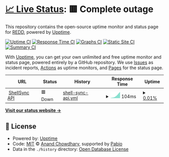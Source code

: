 # [📈 Live Status](https://infosecredd.github.io/monitor): <!--live status--> **🟥 Complete outage**

This repository contains the open-source uptime monitor and status page for [REDD](https://infosecredd.github.io), powered by [Upptime](https://github.com/upptime/upptime).

[![Uptime CI](https://github.com/infosecredd/monitor/workflows/Uptime%20CI/badge.svg)](https://github.com/infosecredd/monitor/actions?query=workflow%3A%22Uptime+CI%22)
[![Response Time CI](https://github.com/infosecredd/monitor/workflows/Response%20Time%20CI/badge.svg)](https://github.com/infosecredd/monitor/actions?query=workflow%3A%22Response+Time+CI%22)
[![Graphs CI](https://github.com/infosecredd/monitor/workflows/Graphs%20CI/badge.svg)](https://github.com/infosecredd/monitor/actions?query=workflow%3A%22Graphs+CI%22)
[![Static Site CI](https://github.com/infosecredd/monitor/workflows/Static%20Site%20CI/badge.svg)](https://github.com/infosecredd/monitor/actions?query=workflow%3A%22Static+Site+CI%22)
[![Summary CI](https://github.com/infosecredd/monitor/workflows/Summary%20CI/badge.svg)](https://github.com/infosecredd/monitor/actions?query=workflow%3A%22Summary+CI%22)

With [Upptime](https://upptime.js.org), you can get your own unlimited and free uptime monitor and status page, powered entirely by a GitHub repository. We use [Issues](https://github.com/infosecredd/monitor/issues) as incident reports, [Actions](https://github.com/infosecredd/monitor/actions) as uptime monitors, and [Pages](https://infosecredd.github.io/monitor) for the status page.

<!--start: status pages-->
<!-- This summary is generated by Upptime (https://github.com/upptime/upptime) -->
<!-- Do not edit this manually, your changes will be overwritten -->
<!-- prettier-ignore -->
| URL | Status | History | Response Time | Uptime |
| --- | ------ | ------- | ------------- | ------ |
| <img alt="" src="https://icons.duckduckgo.com/ip3/shellsync.wtf.ico" height="13"> [ShellSync API](https://shellsync.wtf/api1/check_connection) | 🟥 Down | [shell-sync-api.yml](https://github.com/InfoSecREDD/monitor/commits/HEAD/history/shell-sync-api.yml) | <details><summary><img alt="Response time graph" src="./graphs/shell-sync-api/response-time-week.png" height="20"> 104ms</summary><br><a href="https://monitor.unit25.com/history/shell-sync-api"><img alt="Response time 104" src="https://img.shields.io/endpoint?url=https%3A%2F%2Fraw.githubusercontent.com%2FInfoSecREDD%2Fmonitor%2FHEAD%2Fapi%2Fshell-sync-api%2Fresponse-time.json"></a><br><a href="https://monitor.unit25.com/history/shell-sync-api"><img alt="24-hour response time 104" src="https://img.shields.io/endpoint?url=https%3A%2F%2Fraw.githubusercontent.com%2FInfoSecREDD%2Fmonitor%2FHEAD%2Fapi%2Fshell-sync-api%2Fresponse-time-day.json"></a><br><a href="https://monitor.unit25.com/history/shell-sync-api"><img alt="7-day response time 104" src="https://img.shields.io/endpoint?url=https%3A%2F%2Fraw.githubusercontent.com%2FInfoSecREDD%2Fmonitor%2FHEAD%2Fapi%2Fshell-sync-api%2Fresponse-time-week.json"></a><br><a href="https://monitor.unit25.com/history/shell-sync-api"><img alt="30-day response time 104" src="https://img.shields.io/endpoint?url=https%3A%2F%2Fraw.githubusercontent.com%2FInfoSecREDD%2Fmonitor%2FHEAD%2Fapi%2Fshell-sync-api%2Fresponse-time-month.json"></a><br><a href="https://monitor.unit25.com/history/shell-sync-api"><img alt="1-year response time 104" src="https://img.shields.io/endpoint?url=https%3A%2F%2Fraw.githubusercontent.com%2FInfoSecREDD%2Fmonitor%2FHEAD%2Fapi%2Fshell-sync-api%2Fresponse-time-year.json"></a></details> | <details><summary><a href="https://monitor.unit25.com/history/shell-sync-api">0.01%</a></summary><a href="https://monitor.unit25.com/history/shell-sync-api"><img alt="All-time uptime 0.01%" src="https://img.shields.io/endpoint?url=https%3A%2F%2Fraw.githubusercontent.com%2FInfoSecREDD%2Fmonitor%2FHEAD%2Fapi%2Fshell-sync-api%2Fuptime.json"></a><br><a href="https://monitor.unit25.com/history/shell-sync-api"><img alt="24-hour uptime 0.01%" src="https://img.shields.io/endpoint?url=https%3A%2F%2Fraw.githubusercontent.com%2FInfoSecREDD%2Fmonitor%2FHEAD%2Fapi%2Fshell-sync-api%2Fuptime-day.json"></a><br><a href="https://monitor.unit25.com/history/shell-sync-api"><img alt="7-day uptime 0.01%" src="https://img.shields.io/endpoint?url=https%3A%2F%2Fraw.githubusercontent.com%2FInfoSecREDD%2Fmonitor%2FHEAD%2Fapi%2Fshell-sync-api%2Fuptime-week.json"></a><br><a href="https://monitor.unit25.com/history/shell-sync-api"><img alt="30-day uptime 0.01%" src="https://img.shields.io/endpoint?url=https%3A%2F%2Fraw.githubusercontent.com%2FInfoSecREDD%2Fmonitor%2FHEAD%2Fapi%2Fshell-sync-api%2Fuptime-month.json"></a><br><a href="https://monitor.unit25.com/history/shell-sync-api"><img alt="1-year uptime 0.01%" src="https://img.shields.io/endpoint?url=https%3A%2F%2Fraw.githubusercontent.com%2FInfoSecREDD%2Fmonitor%2FHEAD%2Fapi%2Fshell-sync-api%2Fuptime-year.json"></a></details>

<!--end: status pages-->

[**Visit our status website →**](https://infosecredd.github.io/monitor)

## 📄 License

- Powered by: [Upptime](https://github.com/upptime/upptime)
- Code: [MIT](./LICENSE) © [Anand Chowdhary](https://anandchowdhary.com), supported by [Pabio](https://pabio.com)
- Data in the `./history` directory: [Open Database License](https://opendatacommons.org/licenses/odbl/1-0/)
